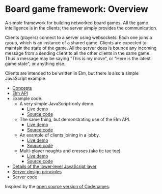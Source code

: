 # Board game framework: Overview

A simple framework for building networked board games. All the game
intelligence is in the clients; the server simply provides the
communication.

Clients (players) connect to a server using websockets.
Each one joins a group, which is an instance of a shared game.
Clients are expected to maintain the state of the game.
All the server does is bounce any incoming message from a sending
client to all the other clients in the same game.
Thus a message may be saying "This is my move", or "Here is the
latest game state", or anything else.

Clients are intended to be written in Elm, but there is also a simple
JavaScript example.

* [Concepts](docs/concepts.md)
* [Elm API](../README.md)
* Example code:
  * A very simple JavaScript-only demo.
    * [Live demo](https://niksilver.github.io/games/simple-js.html)
    * [Source code](https://github.com/niksilver/board-game-framework/tree/master/examples/simple-data-demo)
  * The same thing, but demonstrating use of the Elm API.
    * [Live demo](https://niksilver.github.io/games/simple-elm.html)
    * [Source code](https://github.com/niksilver/board-game-framework/tree/master/examples/simple-data-demo)
  * An example of clients joining in a lobby.
    * [Live demo](https://niksilver.github.io/games/lobby-names.html)
    * [Source code](https://github.com/niksilver/board-game-framework/tree/master/examples/lobby-names-demo)
  * Multi-player noughts and crosses (aka tic tac toe).
    * [Live demo](https://niksilver.github.io/games/ooxx.html)
    * [Source code](https://github.com/niksilver/board-game-framework/tree/master/examples/noughts-and-crosses)
* [Details of the lower-level JavaScript layer](docs/javascript.md)
* [Server design principles](docs/server.md)
* [Server code](https://github.com/niksilver/board-game-framework-server/)

Inspired by the [open source version of Codenames](https://github.com/jbowens/codenames/).
